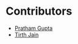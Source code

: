 # Contributors

- [Pratham Gupta](https://github.com/pratham1002)
- [Tirth Jain](https://github.com/hedonhermdev)
